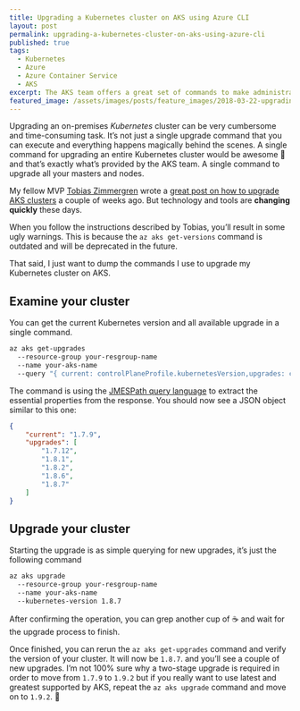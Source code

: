 ```yaml
---
title: Upgrading a Kubernetes cluster on AKS using Azure CLI
layout: post
permalink: upgrading-a-kubernetes-cluster-on-aks-using-azure-cli
published: true
tags:
  - Kubernetes
  - Azure
  - Azure Container Service
  - AKS
excerpt: The AKS team offers a great set of commands to make administrative operations for Kubernetes clusters very easy. This article demonstrates how to upgrade a AKS cluster.
featured_image: /assets/images/posts/feature_images/2018-03-22-upgrading-a-kubernetes-cluster-on-aks-using-azure-cli.jpg
---
```

Upgrading an on-premises *Kubernetes* cluster can be very cumbersome and time-consuming task. It’s not just a single upgrade command that you can execute and everything happens magically behind the scenes. A single command for upgrading an entire Kubernetes cluster would be awesome 💚 and that’s exactly what’s provided by the AKS team. A single command to upgrade all your masters and nodes. 

My fellow MVP [Tobias Zimmergren](https://zimmergren.net) wrote a [great post on how to upgrade AKS clusters](https://zimmergren.net/azure-container-services-aks-upgrade-kubernetes/) a couple of weeks ago. But technology and tools are **changing quickly** these days.

When you follow the instructions described by Tobias, you’ll result in some ugly warnings. This is because the `az aks get-versions` command is outdated and will be deprecated in the future.

That said, I just want to dump the commands I use to upgrade my Kubernetes cluster on AKS.

## Examine your cluster

You can get the current Kubernetes version and all available upgrade in a single command.

```bash
az aks get-upgrades 
  --resource-group your-resgroup-name
  --name your-aks-name
  --query "{ current: controlPlaneProfile.kubernetesVersion,upgrades: controlPlaneProfile.upgrades }"

```

The command is using the [JMESPath query language](http://jmespath.org/) to extract the essential properties from the response. You should now see a JSON object similar to this one:

```json
{
    "current": "1.7.9",
    "upgrades": [
        "1.7.12",
        "1.8.1",
        "1.8.2",
        "1.8.6",
        "1.8.7"
    ]
}
```

## Upgrade your cluster 
Starting the upgrade is as simple querying for new upgrades, it’s just the following command

```bash
az aks upgrade 
  --resource-group your-resgroup-name
  --name your-aks-name
  --kubernetes-version 1.8.7

```

After confirming the operation, you can grep another cup of ☕️ and wait for the upgrade process to finish.

Once finished, you can rerun the `az aks get-upgrades` command and verify the version of your cluster. It will now be `1.8.7`. and you’ll see a couple of new upgrades. I’m not 100% sure why a two-stage upgrade is required in order to move from `1.7.9` to `1.9.2` but if you really want to use latest and greatest supported by AKS, repeat the `az aks upgrade` command and move on to `1.9.2`. 🤘
